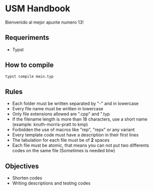 # USM Handbook

Bienvenido al mejor apunte numero 13!


## Requeriments
- Typst

## How to compile

```sh
typst compile main.typ
```

## Rules

- Each folder must be written separated by "-" and in lowercase
- Every file name must be written in lowercase
- Only file extensions allowed are ".cpp" and ".typ
- If the filename length is more than 18 characters, use a short name (example: knuth-morris-pratt to kmp)
- Forbidden the use of macros like "rep", "repx" or any variant
- Every template code must have a description in their first lines
- The tabulation for each file must be of **2** spaces
- Each file must be atomic, that means you can not put two differents codes on the same file (Sometimes is needed btw)

## Objectives
- Shorten codes
- Writing descriptions and testing codes